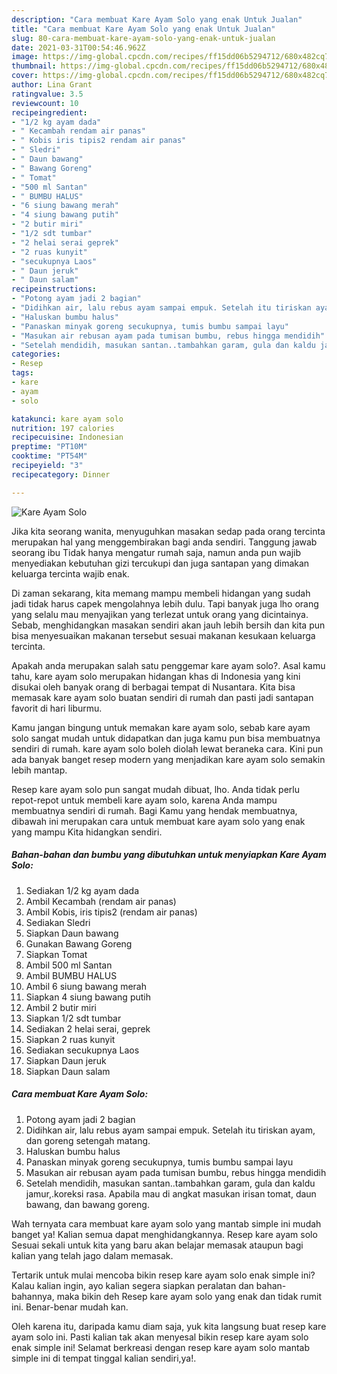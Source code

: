 ```yaml
---
description: "Cara membuat Kare Ayam Solo yang enak Untuk Jualan"
title: "Cara membuat Kare Ayam Solo yang enak Untuk Jualan"
slug: 80-cara-membuat-kare-ayam-solo-yang-enak-untuk-jualan
date: 2021-03-31T00:54:46.962Z
image: https://img-global.cpcdn.com/recipes/ff15dd06b5294712/680x482cq70/kare-ayam-solo-foto-resep-utama.jpg
thumbnail: https://img-global.cpcdn.com/recipes/ff15dd06b5294712/680x482cq70/kare-ayam-solo-foto-resep-utama.jpg
cover: https://img-global.cpcdn.com/recipes/ff15dd06b5294712/680x482cq70/kare-ayam-solo-foto-resep-utama.jpg
author: Lina Grant
ratingvalue: 3.5
reviewcount: 10
recipeingredient:
- "1/2 kg ayam dada"
- " Kecambah rendam air panas"
- " Kobis iris tipis2 rendam air panas"
- " Sledri"
- " Daun bawang"
- " Bawang Goreng"
- " Tomat"
- "500 ml Santan"
- " BUMBU HALUS"
- "6 siung bawang merah"
- "4 siung bawang putih"
- "2 butir miri"
- "1/2 sdt tumbar"
- "2 helai serai geprek"
- "2 ruas kunyit"
- "secukupnya Laos"
- " Daun jeruk"
- " Daun salam"
recipeinstructions:
- "Potong ayam jadi 2 bagian"
- "Didihkan air, lalu rebus ayam sampai empuk. Setelah itu tiriskan ayam, dan goreng setengah matang."
- "Haluskan bumbu halus"
- "Panaskan minyak goreng secukupnya, tumis bumbu sampai layu"
- "Masukan air rebusan ayam pada tumisan bumbu, rebus hingga mendidih"
- "Setelah mendidih, masukan santan..tambahkan garam, gula dan kaldu jamur,.koreksi rasa. Apabila mau di angkat masukan irisan tomat, daun bawang, dan bawang goreng."
categories:
- Resep
tags:
- kare
- ayam
- solo

katakunci: kare ayam solo 
nutrition: 197 calories
recipecuisine: Indonesian
preptime: "PT10M"
cooktime: "PT54M"
recipeyield: "3"
recipecategory: Dinner

---
```



![Kare Ayam Solo](https://img-global.cpcdn.com/recipes/ff15dd06b5294712/680x482cq70/kare-ayam-solo-foto-resep-utama.jpg)

Jika kita seorang wanita, menyuguhkan masakan sedap pada orang tercinta merupakan hal yang menggembirakan bagi anda sendiri. Tanggung jawab seorang ibu Tidak hanya mengatur rumah saja, namun anda pun wajib menyediakan kebutuhan gizi tercukupi dan juga santapan yang dimakan keluarga tercinta wajib enak.

Di zaman  sekarang, kita memang mampu membeli hidangan yang sudah jadi tidak harus capek mengolahnya lebih dulu. Tapi banyak juga lho orang yang selalu mau menyajikan yang terlezat untuk orang yang dicintainya. Sebab, menghidangkan masakan sendiri akan jauh lebih bersih dan kita pun bisa menyesuaikan makanan tersebut sesuai makanan kesukaan keluarga tercinta. 



Apakah anda merupakan salah satu penggemar kare ayam solo?. Asal kamu tahu, kare ayam solo merupakan hidangan khas di Indonesia yang kini disukai oleh banyak orang di berbagai tempat di Nusantara. Kita bisa memasak kare ayam solo buatan sendiri di rumah dan pasti jadi santapan favorit di hari liburmu.

Kamu jangan bingung untuk memakan kare ayam solo, sebab kare ayam solo sangat mudah untuk didapatkan dan juga kamu pun bisa membuatnya sendiri di rumah. kare ayam solo boleh diolah lewat beraneka cara. Kini pun ada banyak banget resep modern yang menjadikan kare ayam solo semakin lebih mantap.

Resep kare ayam solo pun sangat mudah dibuat, lho. Anda tidak perlu repot-repot untuk membeli kare ayam solo, karena Anda mampu membuatnya sendiri di rumah. Bagi Kamu yang hendak membuatnya, dibawah ini merupakan cara untuk membuat kare ayam solo yang enak yang mampu Kita hidangkan sendiri.

<!--inarticleads1-->

##### Bahan-bahan dan bumbu yang dibutuhkan untuk menyiapkan Kare Ayam Solo:

1. Sediakan 1/2 kg ayam dada
1. Ambil  Kecambah (rendam air panas)
1. Ambil  Kobis, iris tipis2 (rendam air panas)
1. Sediakan  Sledri
1. Siapkan  Daun bawang
1. Gunakan  Bawang Goreng
1. Siapkan  Tomat
1. Ambil 500 ml Santan
1. Ambil  BUMBU HALUS
1. Ambil 6 siung bawang merah
1. Siapkan 4 siung bawang putih
1. Ambil 2 butir miri
1. Siapkan 1/2 sdt tumbar
1. Sediakan 2 helai serai, geprek
1. Siapkan 2 ruas kunyit
1. Sediakan secukupnya Laos
1. Siapkan  Daun jeruk
1. Siapkan  Daun salam




<!--inarticleads2-->

##### Cara membuat Kare Ayam Solo:

1. Potong ayam jadi 2 bagian
1. Didihkan air, lalu rebus ayam sampai empuk. Setelah itu tiriskan ayam, dan goreng setengah matang.
1. Haluskan bumbu halus
1. Panaskan minyak goreng secukupnya, tumis bumbu sampai layu
1. Masukan air rebusan ayam pada tumisan bumbu, rebus hingga mendidih
1. Setelah mendidih, masukan santan..tambahkan garam, gula dan kaldu jamur,.koreksi rasa. Apabila mau di angkat masukan irisan tomat, daun bawang, dan bawang goreng.




Wah ternyata cara membuat kare ayam solo yang mantab simple ini mudah banget ya! Kalian semua dapat menghidangkannya. Resep kare ayam solo Sesuai sekali untuk kita yang baru akan belajar memasak ataupun bagi kalian yang telah jago dalam memasak.

Tertarik untuk mulai mencoba bikin resep kare ayam solo enak simple ini? Kalau kalian ingin, ayo kalian segera siapkan peralatan dan bahan-bahannya, maka bikin deh Resep kare ayam solo yang enak dan tidak rumit ini. Benar-benar mudah kan. 

Oleh karena itu, daripada kamu diam saja, yuk kita langsung buat resep kare ayam solo ini. Pasti kalian tak akan menyesal bikin resep kare ayam solo enak simple ini! Selamat berkreasi dengan resep kare ayam solo mantab simple ini di tempat tinggal kalian sendiri,ya!.

